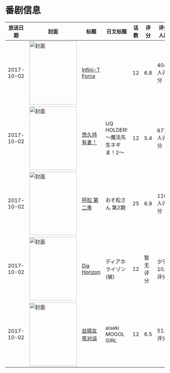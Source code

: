 # 番剧信息

|放送日期|封面|标题|日文标题|话数|评分|评分人数|
|---|---|---|---|---|---|---|
|2017-10-02|<img src="//lain.bgm.tv/pic/cover/c/2a/c1/175530_0BYXR.jpg" alt="封面" style="width:150px;height:200px;object-fit:cover;">|[Infini-T Force](https://bangumi.tv/subject/175530)||12|6.8|404人评分|
|2017-10-02|<img src="//lain.bgm.tv/pic/cover/c/1b/6f/185442_EV1R7.jpg" alt="封面" style="width:150px;height:200px;object-fit:cover;">|[悠久持有者！](https://bangumi.tv/subject/185442)|UQ HOLDER!～魔法先生ネギま！2～|12|5.4|677人评分|
|2017-10-02|<img src="//lain.bgm.tv/pic/cover/c/6f/18/212609_tMiIC.jpg" alt="封面" style="width:150px;height:200px;object-fit:cover;">|[阿松 第二季](https://bangumi.tv/subject/212609)|おそ松さん 第2期|25|6.9|1162人评分|
|2017-10-02|<img src="//lain.bgm.tv/pic/cover/c/b5/be/220667_Edxbi.jpg" alt="封面" style="width:150px;height:200px;object-fit:cover;">|[Dia Horizon](https://bangumi.tv/subject/220667)|ディアホライゾン(被)|12|暂无评分|少于10人评分|
|2017-10-02|<img src="//lain.bgm.tv/pic/cover/c/7d/a5/226816_J7Jb7.jpg" alt="封面" style="width:150px;height:200px;object-fit:cover;">|[丝缎女孩对谈](https://bangumi.tv/subject/226816)|aiseki MOGOL GIRL|12|6.5|51人评分|
